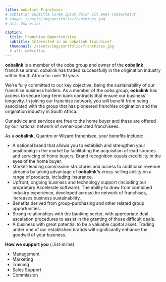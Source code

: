```yaml
---
title: oobalink Franchises
# subtitle: subtitle lorem ipsum dolor sit amet consectetur.
# image: /assets/img/portfolio/franchises.jpg
# alt: Umbrellas

caption:
  title: Franchise Opportunities
  subtitle: Interested in an oobalink franchise?
  thumbnail: /assets/img/portfolio/franchises.jpg
  # alt: Umbrellas  
---
```


**oobalink** is a member of the ooba group and owner of the **oobalink** franchise brand. oobalink has traded successfully in the origination industry within South Africa for over 10 years.

We're fully committed to our key objective, being the sustainability of our franchise business holders. As a member of the ooba group, **oobalink** has access to secure long-term bank contracts that ensure our business' longevity. In joining our franchise network, you will benefit from being associated with the group that has pioneered franchise origination and the origination industry in South Africa.

Our advice and services are free to the home buyer and these are offered by our national network of owner-operated franchisees.

As a **oobalink**, Quantro or Wizard franchisee, your benefits include:

* A national brand that allows you to establish and strengthen your positioning in the market by facilitating the acquisition of lead sources and servicing of home buyers. Brand recognition equals credibility in the eyes of the home buyer.
* Market-leading commission structures and access to additional revenue streams by taking advantage of **oobalink's** cross-selling ability on a range of products, including insurance.
* Upfront, ongoing business and technology support (including our proprietary Accelerate software). The ability to draw from combined industry experience, developed across the network of franchises, increases business sustainability.
* Benefits derived from group-purchasing and other related group opportunities.
* Strong relationships with the banking sector, with appropriate deal escalation procedures to assist in the granting of those difficult deals.
* A business with great potential to be a valuable capital asset. Trading under one of our established brands will significantly enhance the goodwill of your business.

**How we support you**
{:.list-inline}
- Management
- Marketing
- Training
- Sales Support
- Commission

